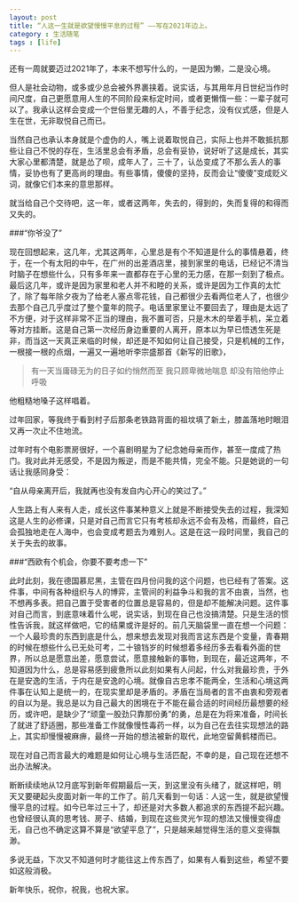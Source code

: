 ```yaml
---
layout: post
title: “人这一生就是欲望慢慢平息的过程” ——写在2021年边上。
category : 生活随笔
tags : [life]
---
```


还有一周就要迈过2021年了，本来不想写什么的，一是因为懒，二是没心境。

但人是社会动物，或多或少总会被外界裹挟着。说实话，与其用年月日世纪当作时间尺度，自己更愿意用人生的不同阶段来标定时间，或者更懒惰一些：一辈子就可以了。我承认这样会变成一个世俗里无趣的人，不善于纪念，没有仪式感，但是人生在世，无非取悦自己而已。

当然自己也承认本身就是个虚伪的人，嘴上说着取悦自己，实际上也并不敢抵抗那些让自己不悦的存在，生活里总会有矛盾，总会有妥协，说好听了这是成长，其实大家心里都清楚，就是怂了呗，成年人了，三十了，认怂变成了不那么丢人的事情，妥协也有了更高尚的理由。有些事情，傻傻的坚持，反而会让“傻傻”变成贬义词，就像它们本来的意思那样。

就当给自己个交待吧，这一年，或者这两年，失去的，得到的，失而复得的和得而又失的。

###“你爷没了”

现在回想起来，这几年，尤其这两年，心里总是有个不知道是什么的事情悬着，终于，在一个有太阳的中午，在广州的出差酒店里，接到家里的电话，已经记不清当时脑子在想些什么，只有多年来一直都存在于心里的无力感，在那一刻到了极点。最后这几年，或许是因为家里和老人并不和睦的关系，或许是因为工作真的太忙了，除了每年除夕夜为了给老人塞点零花钱，自己都很少去看两位老人了，也很少去那个自己几乎度过了整个童年的院子。电话里家里让不要回去了，理由是太远了不方便，对于这样非常不正当的理由，我不置可否，只是木木的举着手机，呆立着等对方挂断。这是自己第一次经历身边重要的人离开，原本以为早已悟透生死是非，而当这一天真正来临的时候，却还是不知如何让自己接受，只是机械的工作，一根接一根的点烟，一遍又一遍地听李宗盛那首《新写的旧歌》，

>有一天当庸碌无为的日子如约悄然而至 我只顾卑微地喘息 却没有陪他停止呼吸

他粗糙地嗓子这样唱着。

过年回家，等我终于看到村子后那条老铁路背面的祖坟填了新土，膝盖落地时眼泪又再一次止不住地流。

过年时有个电影票房很好，一个喜剧明星为了纪念她母亲而作，甚至一度成了热门。我对此并无感受，不是因为叛逆，而是不能共情，完全不能。只是她说的一句话让我感同身受：

“自从母亲离开后，我就再也没有发自内心开心的笑过了。”

人生路上有人来有人走，成长这件事某种意义上就是不断接受失去的过程，我深知这是人生的必修课，只是对自己而言它只有考核却永远不会有及格，而最终，自己会孤独地走在人海中，也会变成考题去为难别人。这是在这一段时间里，我自己的关于失去的故事。

###“西欧有个机会，你要不要考虑一下”

此时此刻，我在德国慕尼黑，主管在四月份问我的这个问题，也已经有了答案。这件事，中间有各种组织与人的博弈，主管间的利益争斗和我的言不由衷，当然，也不想再多表。把自己置于受害者的位置总是容易的，但是却不能解决问题。这件事对自己而言，到底意味着什么呢，说实话，到现在自己也没搞清楚。只是生活的惯性告诉我，就这样做吧，它的结果或许是好的。前几天脑袋里一直在想一个问题：一个人最珍贵的东西到底是什么，想来想去发现对我而言这东西是个变量，青春期的时候在想些什么已无处可考，二十锒铛岁的时候想着多经历多去看看外面的世界，所以总是愿意出差，愿意尝试，愿意接触新的事物，到现在，最近这两年，不知道因为什么，总是容易感到疲惫所以此刻如果有人问起，什么对我最珍贵，于外在是安逸的生活，于内在是安逸的心境。就像自古忠孝不能两全，生活和心境这两件事在认知上是统一的，在现实里却是矛盾的。矛盾在当局者的言不由衷和旁观者的自以为是。我总是以为自己最大的困境在于不能在最合适的时间经历最想要的经历，或许吧，是缺少了“顽童一股劲只靠那份勇”的勇，总是在为将来准备，时间长了就进了舒适圈，那些准备工作就像慢性毒药一样，以为自己在去往实现想法的路上，其实却慢慢被麻痹，最终一开始的想法被新的取代，此地空留黄鹤楼而已。

现在对自己而言最大的难题是如何让心境与生活匹配，不幸的是，自己现在还想不出办法解决。

断断续续地从12月底写到新年假期最后一天，到这里没有头绪了，就这样吧，明天又要硬起头皮面对新一年的工作了。前几天看到一句话：人这一生，就是欲望慢慢平息的过程。如今已年过三十了，却还是对大多数人都追求的东西提不起兴趣。也曾经很认真的思考钱、房子、结婚，到现在这些灵光乍现的想法又慢慢变得虚无，自己也不确定这算不算是“欲望平息了”，只是越来越觉得生活的意义变得飘渺。

多说无益，下次又不知道何时才能往这上传东西了，如果有人看到这些，希望不要如这般消极。

新年快乐，祝你，祝我，也祝大家。
